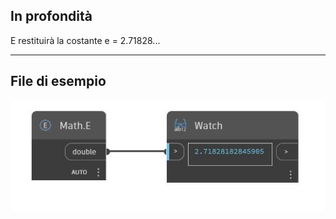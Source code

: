 ## In profondità
E restituirà la costante e = 2.71828...
___
## File di esempio

![E](./DSCore.Math.E_img.jpg)

